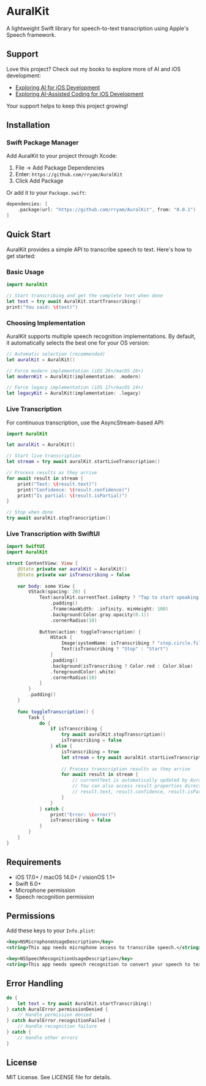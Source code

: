 # AuralKit

A lightweight Swift library for speech-to-text transcription using Apple's Speech framework.

## Support

Love this project? Check out my books to explore more of AI and iOS development:
- [Exploring AI for iOS Development](https://academy.rudrank.com/product/ai)
- [Exploring AI-Assisted Coding for iOS Development](https://academy.rudrank.com/product/ai-assisted-coding)

Your support helps to keep this project growing!

## Installation

### Swift Package Manager

Add AuralKit to your project through Xcode:
1. File → Add Package Dependencies
2. Enter: `https://github.com/rryam/AuralKit`
3. Click Add Package

Or add it to your `Package.swift`:

```swift
dependencies: [
    .package(url: "https://github.com/rryam/AuralKit", from: "0.0.1")
]
```

## Quick Start

AuralKit provides a simple API to transcribe speech to text. Here's how to get started:

### Basic Usage

```swift
import AuralKit

// Start transcribing and get the complete text when done
let text = try await AuralKit.startTranscribing()
print("You said: \(text)")
```

### Choosing Implementation

AuralKit supports multiple speech recognition implementations. By default, it automatically selects the best one for your OS version:

```swift
// Automatic selection (recommended)
let auralKit = AuralKit()

// Force modern implementation (iOS 26+/macOS 26+)
let modernKit = AuralKit(implementation: .modern)

// Force legacy implementation (iOS 17+/macOS 14+)
let legacyKit = AuralKit(implementation: .legacy)
```

### Live Transcription

For continuous transcription, use the AsyncStream-based API:

```swift
import AuralKit

let auralKit = AuralKit()

// Start live transcription
let stream = try await auralKit.startLiveTranscription()

// Process results as they arrive
for await result in stream {
    print("Text: \(result.text)")
    print("Confidence: \(result.confidence)")
    print("Is partial: \(result.isPartial)")
}

// Stop when done
try await auralKit.stopTranscription()
```

### Live Transcription with SwiftUI

```swift
import SwiftUI
import AuralKit

struct ContentView: View {
    @State private var auralKit = AuralKit()
    @State private var isTranscribing = false
    
    var body: some View {
        VStack(spacing: 20) {
            Text(auralKit.currentText.isEmpty ? "Tap to start speaking..." : auralKit.currentText)
                .padding()
                .frame(maxWidth: .infinity, minHeight: 100)
                .background(Color.gray.opacity(0.1))
                .cornerRadius(10)
            
            Button(action: toggleTranscription) {
                HStack {
                    Image(systemName: isTranscribing ? "stop.circle.fill" : "mic.circle.fill")
                    Text(isTranscribing ? "Stop" : "Start")
                }
                .padding()
                .background(isTranscribing ? Color.red : Color.blue)
                .foregroundColor(.white)
                .cornerRadius(10)
            }
        }
        .padding()
    }
    
    func toggleTranscription() {
        Task {
            do {
                if isTranscribing {
                    try await auralKit.stopTranscription()
                    isTranscribing = false
                } else {
                    isTranscribing = true
                    let stream = try await auralKit.startLiveTranscription()
                    
                    // Process transcription results as they arrive
                    for await result in stream {
                        // currentText is automatically updated by AuralKit
                        // You can also access result properties directly:
                        // result.text, result.confidence, result.isPartial
                    }
                }
            } catch {
                print("Error: \(error)")
                isTranscribing = false
            }
        }
    }
}
```

## Requirements

- iOS 17.0+ / macOS 14.0+ / visionOS 1.1+
- Swift 6.0+
- Microphone permission
- Speech recognition permission

## Permissions

Add these keys to your `Info.plist`:

```xml
<key>NSMicrophoneUsageDescription</key>
<string>This app needs microphone access to transcribe speech.</string>

<key>NSSpeechRecognitionUsageDescription</key>
<string>This app needs speech recognition to convert your speech to text.</string>
```

## Error Handling

```swift
do {
    let text = try await AuralKit.startTranscribing()
} catch AuralError.permissionDenied {
    // Handle permission denied
} catch AuralError.recognitionFailed {
    // Handle recognition failure
} catch {
    // Handle other errors
}
```


## License

MIT License. See LICENSE file for details.
